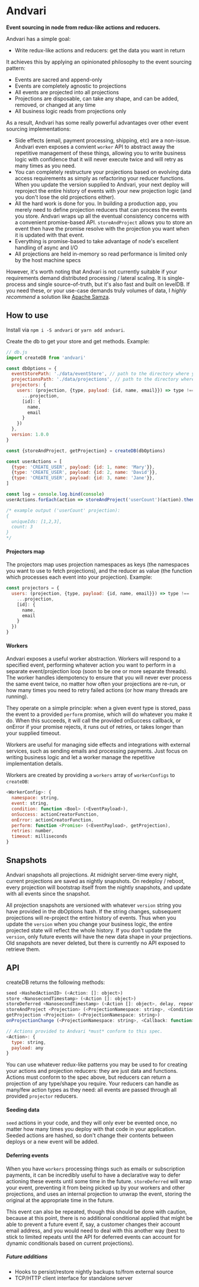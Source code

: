 # Andvari

**Event sourcing in node from redux-like actions and reducers.**

Andvari has a simple goal: 

- Write redux-like actions and reducers: get the data you want in return

It achieves this by applying an opinionated philosophy to the event sourcing pattern:

- Events are sacred and append-only
- Events are completely agnostic to projections
- All events are projected into all projections
- Projections are disposable, can take any shape, and can be added, removed, or changed at any time
- All business logic reads from projections only

As a result, Andvari has some really powerful advantages over other event sourcing implementations: 

- Side effects (email, payment processing, shipping, etc) are a non-issue. Andvari even exposes a convient `worker` API to abstract away the repetitive management of these things, allowing you to write business logic with confidence that it will never execute twice and will retry as many times as you need. 
- You can completely restructure your projections based on evolving data access requirements as simply as refactoring your reducer functions. When you update the version supplied to Andvari, your next deploy will reproject the entire history of events with your new projection logic (and you don't lose the old projections either).
- All the hard work is done for you. In building a production app, you merely need to define projection reducers that can process the events you store. Andvari wraps up all the eventual consistency concerns with a convenient promise-based API. `storeAndProject` allows you to store an event then have the promise resolve with the projection you want when it is updated with that event. 
- Everything is promise-based to take advantage of node's excellent handling of async and I/O
- All projections are held in-memory so read performance is limited only by the host machine specs

However, it's worth noting that Andvari is not currently suitable if your requirements demand distributed processing / lateral scaling. It is single-process and single source-of-truth, but it's also fast and built on levelDB. If you need these, or your use-case demands truly volumes of data, I *highly recommend* a solution like [Apache Samza](http://samza.apache.org/). 

## How to use

Install via `npm i -S andvari` or `yarn add andvari`.

Create the db to get your store and get methods. Example: 

```js
// db.js
import createDB from 'andvari'

const dbOptions = {
  eventStorePath: './data/eventStore', // path to the directory where your events data will be persisted
  projectionsPath: './data/projections', // path to the directory where your projections data will be persisted
  projectors: {
    users: (projection, {type, payload: {id, name, email}}) => type !== 'CREATE_USER' ? projection : ({
      ...projection,
      [id]: {
        name, 
        email
      }
    })
  },
  version: 1.0.0
}

const {storeAndProject, getProjection} = createDB(dbOptions)

const userActions = [
  {type: 'CREATE_USER', payload: {id: 1, name: 'Mary'}},
  {type: 'CREATE_USER', payload: {id: 2, name: 'David'}},
  {type: 'CREATE_USER', payload: {id: 3, name: 'Jane'}},
]

const log = console.log.bind(console)
userActions.forEach(action => storeAndProject('userCount')(action).then(log))

/* example output ('userCount' projection):
{
  uniqueIds: [1,2,3],
  count: 3
}
*/
```

#### Projectors map
The projectors map uses projection namespaces as keys (the namespaces you want to use to fetch projections), and the reducer as value (the function which processes each event into your projection). Example: 

```js
const projectors = {
  users: (projection, {type, payload: {id, name, email}}) => type !== 'CREATE_USER' ? projection : ({
    ...projection,
    [id]: {
      name, 
      email
    }
  })
}
```

#### Workers
Andvari exposes a useful worker abstraction. Workers will respond to a specified event, performing whatever action you want to perform in a separate event/projection loop (soon to be one or more separate threads). The worker handles idempotency to ensure that you will never ever process the same event twice, no matter how often your projections are re-run, or how many times you need to retry failed actions (or how many threads are running). 

They operate on a simple principle: when a given event type is stored, pass the event to a provided `perform` promise, which will do whatever you make it do. When this succeeds, it will call the provided onSuccess callback, or onError if your promise rejects, it runs out of retries, or takes longer than your supplied timeout. 

Workers are useful for managing side effects and integrations with external services, such as sending emails and processing payments. Just focus on writing business logic and let a worker manage the repetitive implementation details.

Workers are created by providing a `workers` array of `workerConfigs` to `createDB`: 

```js
<WorkerConfig>: {
  namespace: string,
  event: string,
  condition: function <Bool> (<EventPayload>),
  onSuccess: actionCreatorFunction,
  onError: actionCreatorFunction,
  perform: function <Promise> (<EventPayload>, getProjection),
  retries: number, 
  timeout: milliseconds
}
```

## Snapshots

Andvari snapshots all projections. At midnight server-time every night, current projections are saved as nightly snapshots. On redeploy / reboot, every projection will bootstrap itself from the nightly snapshots, and update with all events since the snapshot. 

All projection snapshots are versioned with whatever `version` string you have provided in the dbOptions hash. If the string changes, subsequent projections will re-project the entire history of events. Thus when you update the `version` when you change your business logic, the entire projected state will reflect the whole history. If you don't update the `version`, only future events will have the new data shape in your projections. Old snapshots are never deleted, but there is currently no API exposed to retrieve them.

## API
createDB returns the following methods: 

```js
seed <HashedActionID> (<Action: []: object>)
store <NanosecondTimestamp> (<Action []: object>)
storeDeferred <NanosecondTimestamp> (<Action []: object>, delay, repeat)
storeAndProject <Projection> (<ProjectionNamespace: string>, <Condition: function>)(<Action []: object>)
getProjection <Projection> (<ProjectionNamespace: string>)
onProjectionChange (<ProjectionNamespace: string>, <Callback: function>)

// Actions provided to Andvari *must* conform to this spec.
<Action>: {
  type: string,
  payload: any
}
```

You can use whatever redux-like patterns you may be used to for creating your actions and projection reducers: they are just data and functions. Actions must conform to the spec above, but reducers can return a projection of any type/shape you require. Your reducers can handle as many/few action types as they need: all events are passed through all provided `projector` reducers. 

#### Seeding data

`seed` actions in your code, and they will only ever be evented once, no matter how many times you deploy with that code in your application. Seeded actions are hashed, so don't change their contents between deploys or a new event will be added. 

#### Deferring events

When you have `workers` processing things such as emails or subscription payments, it can be incredibly useful to have a declarative way to defer actioning these events until some time in the future. `storeDeferred` will wrap your event, preventing it from being picked up by your workers and other projections, and uses an internal projection to unwrap the event, storing the original at the appropriate time in the future. 

This event can also be repeated, though this should be done with caution, because at this point, there is no additional conditional applied that might be able to prevent a future event if, say, a customer changes their account email address, and you would need to deal with this another way (best to stick to limited repeats until the API for deferred events can account for dynamic conditionals based on current projections). 

##### Future additions

- Hooks to persist/restore nightly backups to/from external source
- TCP/HTTP client interface for standalone server

